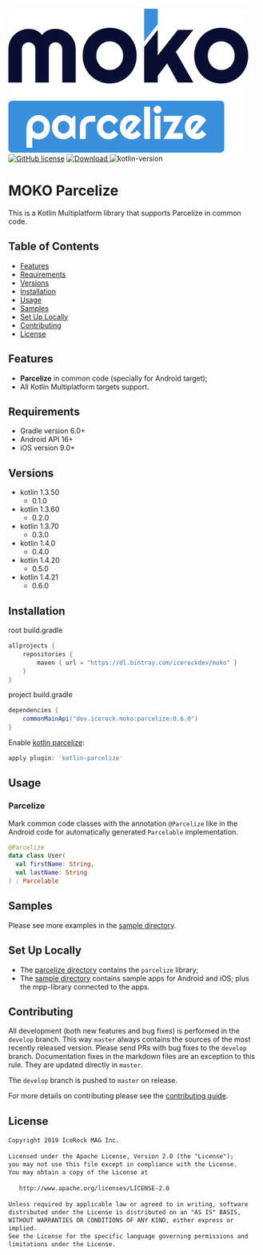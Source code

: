 ![moko-parcelize](img/logo.png)  
[![GitHub license](https://img.shields.io/badge/license-Apache%20License%202.0-blue.svg?style=flat)](http://www.apache.org/licenses/LICENSE-2.0) [![Download](https://api.bintray.com/packages/icerockdev/moko/moko-parcelize/images/download.svg) ](https://bintray.com/icerockdev/moko/moko-parcelize/_latestVersion) ![kotlin-version](https://img.shields.io/badge/kotlin-1.4.21-orange)

# MOKO Parcelize
This is a Kotlin Multiplatform library that supports Parcelize in common code.  

## Table of Contents
- [Features](#features)
- [Requirements](#requirements)
- [Versions](#versions)
- [Installation](#installation)
- [Usage](#usage)
- [Samples](#samples)
- [Set Up Locally](#setup-locally)
- [Contributing](#contributing)
- [License](#license)

## Features
- **Parcelize** in common code (specially for Android target);
- All Kotlin Multiplatform targets support.

## Requirements
- Gradle version 6.0+
- Android API 16+
- iOS version 9.0+

## Versions
- kotlin 1.3.50
  - 0.1.0
- kotlin 1.3.60
  - 0.2.0
- kotlin 1.3.70
  - 0.3.0
- kotlin 1.4.0
  - 0.4.0
- kotlin 1.4.20
  - 0.5.0
- kotlin 1.4.21
  - 0.6.0

## Installation
root build.gradle  
```groovy
allprojects {
    repositories {
        maven { url = "https://dl.bintray.com/icerockdev/moko" }
    }
}
```

project build.gradle
```groovy
dependencies {
    commonMainApi("dev.icerock.moko:parcelize:0.6.0")
}
```

Enable [kotlin parcelize](https://developer.android.com/kotlin/parcelize):
```groovy
apply plugin: 'kotlin-parcelize'
```

## Usage
### Parcelize
Mark common code classes with the annotation `@Parcelize` like in the Android code for automatically generated `Parcelable` implementation.
```kotlin
@Parcelize
data class User(
  val firstName: String,
  val lastName: String
) : Parcelable
```

## Samples
Please see more examples in the [sample directory](sample).

## Set Up Locally 
- The [parcelize directory](parcelize) contains the `parcelize` library;
- The [sample directory](sample) contains sample apps for Android and iOS; plus the mpp-library connected to the apps.

## Contributing
All development (both new features and bug fixes) is performed in the `develop` branch. This way `master` always contains the sources of the most recently released version. Please send PRs with bug fixes to the `develop` branch. Documentation fixes in the markdown files are an exception to this rule. They are updated directly in `master`.

The `develop` branch is pushed to `master` on release.

For more details on contributing please see the [contributing guide](CONTRIBUTING.md).

## License
        
    Copyright 2019 IceRock MAG Inc.
    
    Licensed under the Apache License, Version 2.0 (the "License");
    you may not use this file except in compliance with the License.
    You may obtain a copy of the License at
    
       http://www.apache.org/licenses/LICENSE-2.0
    
    Unless required by applicable law or agreed to in writing, software
    distributed under the License is distributed on an "AS IS" BASIS,
    WITHOUT WARRANTIES OR CONDITIONS OF ANY KIND, either express or implied.
    See the License for the specific language governing permissions and
    limitations under the License.
